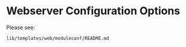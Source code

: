Webserver Configuration Options
===============================

Please see:

    lib/templates/web/moduleconf/README.md
